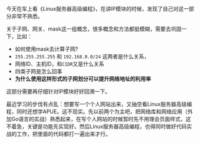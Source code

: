 今天在车上看《Linux服务器高级编程》，在讲IP模块的时候，发现了自己对这一部分非常不熟悉。

关于子网、网关、mask这一组概念，很多概念和方法都挺模糊，需要去巩固一下，比如：
- 如何使用mask去计算子网? 
- `255.255.255.255` 和 `192.168.0.0/24` 这两者是什么关系，
- 网络ID、主机ID，和`CIDR`又是什么关系
- 四类子网是怎么回事
- **为什么使用这样形式的子网划分可以提升网络地址的利用率**

这部分需要再仔细针对IP模块好好回溯一下。

最近学习的步伐有点乱：想要写一个个人网站出来，又抽空看Linux服务器高级编程，同时还想学APUE。这不现实。先以前两个为主吧，把网络库和网络应用（外加Go语言的实战）熟悉起来，在写个人网站的时候暂时先不用理会页面样式，这不着急，关键是功能先实现好。然后Linux服务器高级编程，也得同时做好代码实战的工作，把里面的代码都打一遍出来才行。
